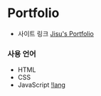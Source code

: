 # Portfolio

- 사이트 링크
  [Jisu's Portfolio](https://jzizsuuz.github.io/portfolio/)

### 사용 언어
- HTML
- CSS
- JavaScript
[!lang](https://js.devexpress.com/Content/Images/features/html5-css-javascript-logos.png)
